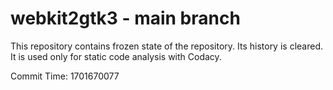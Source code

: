 # webkit2gtk3 - main branch

This repository contains frozen state of the repository.
Its history is cleared. It is used only for static code
analysis with Codacy.

Commit Time: 1701670077